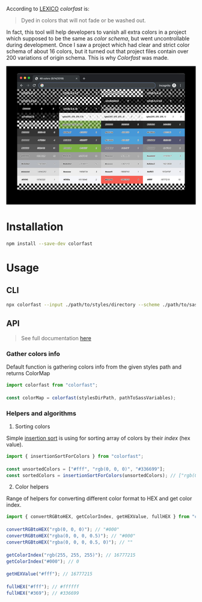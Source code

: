According to [LEXICO](https://www.lexico.com/en/definition/colorfast) _colorfast_ is:

> Dyed in colors that will not fade or be washed out.

In fact, this tool will help developers to vanish all extra colors in a project
which supposed to be the same as _color schema_, but went uncontrollable during development.
Once I saw a project which had clear and strict color schema of about 16 colors,
but it turned out that project files contain over 200 variations of origin schema.
This is why _Colorfast_ was made.

![colorfast](https://raw.githubusercontent.com/mir4a/colorfast/bc73c8e627be0994265128b7987896fb88a6d891/colorfast-v1.0.0.jpg)

# Installation

```bash
npm install --save-dev colorfast
```

# Usage

## CLI

```bash
npx colorfast --input ./path/to/styles/directory --scheme ./path/to/sass/variables --report ./path/where/to/save/report
```

## API

> See full documentation [here](http://www.mir4a.pp.ua/colorfast/)

### Gather colors info

Default function is gathering colors info from the given styles path and returns ColorMap

```js
import colorfast from "colorfast";

const colorMap = colorfast(stylesDirPath, pathToSassVariables);
```

### Helpers and algorithms

1. Sorting colors

Simple [insertion sort](https://en.wikipedia.org/wiki/Insertion_sort) is using for sorting array of colors by their _index_ (hex value).

```js
import { insertionSortForColors } from "colorfast";

const unsortedColors = ["#fff", "rgb(0, 0, 0)", "#336699"];
const sortedColors = insertionSortForColors(unsortedColors); // ["rgb(0, 0, 0)", "#336699", "#fff"]
```

2. Color helpers

Range of helpers for converting different color format to HEX and get color index.

```js
import { convertRGBtoHEX, getColorIndex, getHEXValue, fullHEX } from "colorfast";

convertRGBtoHEX("rgb(0, 0, 0)"); // "#000"
convertRGBtoHEX("rgba(0, 0, 0, 0.5)"); // "#000"
convertRGBtoHEX("rgba(0, 0, 0, 0.5, 0)"); // ""

getColorIndex("rgb(255, 255, 255)"); // 16777215
getColorIndex("#000"); // 0

getHEXValue("#fff"); // 16777215

fullHEX("#fff"); // #ffffff
fullHEX("#369"); // #336699
```
